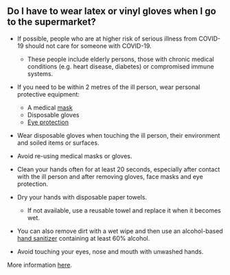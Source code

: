 ## Do I have to wear latex or vinyl gloves when I go to the supermarket?

- If possible, people who are at higher risk of serious illness from COVID-19 should not care for someone with COVID-19.

  - These people include elderly persons, those with chronic medical conditions (e.g. heart disease, diabetes) or compromised immune systems.
  
- If you need to be within 2 metres of the ill person, wear personal protective equipment:

  - A medical [mask](https://www.canada.ca/en/public-health/services/diseases/2019-novel-coronavirus-infection/prevention-risks.html#wm)
  - Disposable gloves
  - [Eye protection](https://www.canada.ca/en/public-health/services/diseases/2019-novel-coronavirus-infection/health-professionals/interim-guidance-cases-contacts.html)
  
- Wear disposable gloves when touching the ill person, their environment and soiled items or surfaces.

- Avoid re-using medical masks or gloves.

- Clean your hands often for at least 20 seconds, especially after contact with the ill person and after removing gloves, face masks and eye protection.

- Dry your hands with disposable paper towels.
  - If not available, use a reusable towel and replace it when it becomes wet.
  
- You can also remove dirt with a wet wipe and then use an alcohol-based [hand sanitizer](https://www.canada.ca/en/health-canada/services/drugs-health-products/disinfectants/covid-19/hand-sanitizer.html) containing at least 60% alcohol.

- Avoid touching your eyes, nose and mouth with unwashed hands.

More information [here](https://www.canada.ca/en/public-health/services/publications/diseases-conditions/how-to-care-for-person-with-covid-19-at-home-advice-for-caregivers.html).
